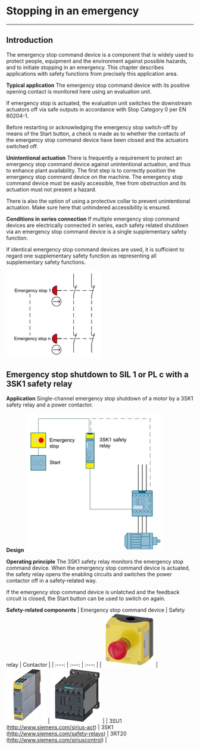 # Stopping in an emergency
_____________________________________
## Introduction
The emergency stop command device is a component that is widely used to protect people, equipment and the environment against possible hazards, and to initiate stopping in an emergency. This chapter describes applications with safety functions from precisely this application area.

**Typical application**
The emergency stop command device with its positive opening contact is monitored here using an evaluation unit.

If emergency stop is actuated, the evaluation unit switches the downstream actuators off via safe outputs in accordance with Stop Category 0 per EN 60204-1.

Before restarting or acknowledging the emergency stop switch-off by means of the Start button, a check is made as to whether the contacts of the emergency stop command device have been closed and the actuators switched off.

**Unintentional actuation**
There is frequently a requirement to protect an emergency stop command device against unintentional actuation, and thus to enhance plant availability. The first step is to correctly position the emergency stop command device on the machine. The emergency stop command device must be easily accessible, free from obstruction and its actuation must not present a hazard.

There is also the option of using a protective collar to prevent unintentional actuation. Make sure here that unhindered accessibility is ensured.

**Conditions in series connection**
If multiple emergency stop command devices are electrically connected in series, each safety related shutdown via an emergency stop command device is a single supplementary safety function.

If identical emergency stop command devices are used, it is sufficient to regard one supplementary safety function as representing all supplementary safety functions.

![](../Ex06/Images/EMS_circuit.jpg)

## Emergency stop shutdown to SIL 1 or PL c with a 3SK1 safety relay
**Application**
Single-channel emergency stop shutdown of a motor by a 3SK1 safety relay and a power contactor.

**Design**
![](../Ex06/Images/EMS_overview.jpg)

**Operating principle**
The 3SK1 safety relay monitors the emergency stop command device. When the emergency stop command device is actuated, the safety relay opens the enabling circuits and switches the power contactor off in a safety-related way.

If the emergency stop command device is unlatched and the feedback circuit is closed, the Start button can be used to switch on again.

**Safety-related components**
| Emergency stop command device  | Safety relay | Contactor |
| :---: | :---: | :---: |
| ![](../Ex06/Images/3SU1.jpg) | ![](../Ex06/Images/3SK1.jpg) | ![](../Ex06/Images/3RT20.jpg)  |
| 3SU1 (http://www.siemens.com/sirius-act) | 3SK1 (http://www.siemens.com/safety-relays) | 3RT20 (http://www.siemens.com/siriuscontrol) |
